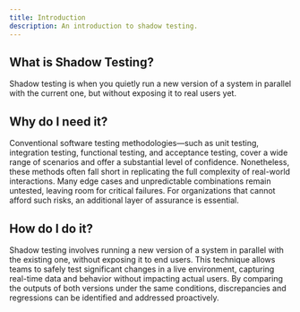 ```yaml
---
title: Introduction 
description: An introduction to shadow testing.
---
```


## What is Shadow Testing? 

Shadow testing is when you quietly run a new version of a system in parallel with the current one, but without exposing it to real users yet.

## Why do I need it?

Conventional software testing methodologies—such as unit testing, integration testing, functional testing, and acceptance testing, cover a wide range of scenarios and offer a substantial level of confidence. Nonetheless, these methods often fall short in replicating the full complexity of real-world interactions. Many edge cases and unpredictable combinations remain untested, leaving room for critical failures. For organizations that cannot afford such risks, an additional layer of assurance is essential.

## How do I do it?

Shadow testing involves running a new version of a system in parallel with the existing one, without exposing it to end users. This technique allows teams to safely test significant changes in a live environment, capturing real-time data and behavior without impacting actual users. By comparing the outputs of both versions under the same conditions, discrepancies and regressions can be identified and addressed proactively.